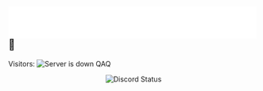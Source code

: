 <h2><a href="https://github.com/x3zny"><img src="https://raw.githubusercontent.com/x3zny/x3zny/master/name.svg" align="left" /></a>👑</h2>

Visitors:
<img src="https://count.getloli.com/@:X3zny?name=%3AX3zny&theme=rule34&padding=7&offset=0&align=top&scale=1&pixelated=1&darkmode=auto" alt="Server is down QAQ" />




<p align="center">
  <img src="https://lanyard.cnrad.dev/api/1114950232426422342?theme=dark&animated=true&hideDiscrim=true&borderRadius=25px&idleMessage=Not%20doing%20much...&t=<RANDOM>" alt="Discord Status" />
</p>

